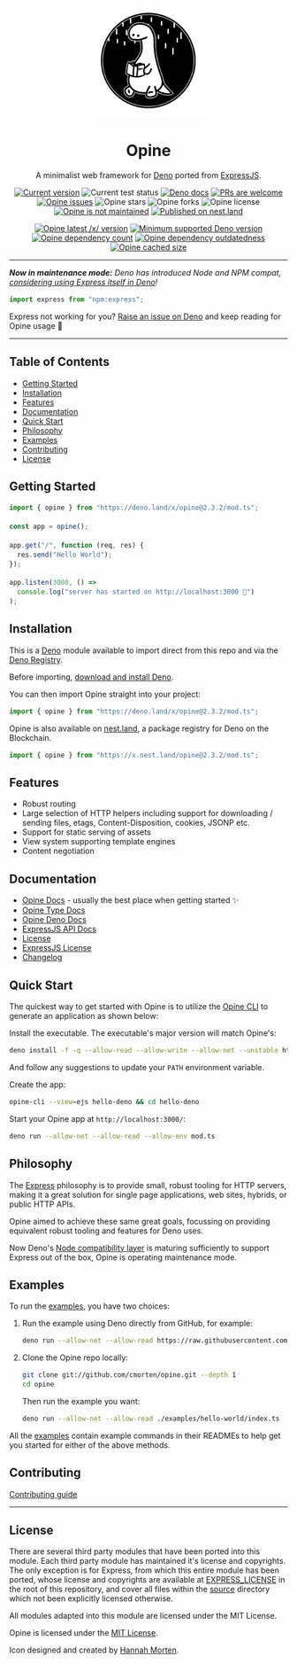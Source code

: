 <p align="center">
  <a href="https://www.linkedin.com/in/hannah-morten-b1218017a/"><img height="200" style="height:200px;" src="https://github.com/cmorten/opine/raw/main/.github/icon.png" alt="Deno reading an opinionated book"></a>
  <h1 align="center">Opine</h1>
</p>
<p align="center">
A minimalist web framework for <a href="https://deno.land/">Deno</a> ported from <a href="https://github.com/expressjs/express">ExpressJS</a>.</p>
<p align="center">
   <a href="https://github.com/cmorten/opine/tags/"><img src="https://img.shields.io/github/tag/cmorten/opine" alt="Current version" /></a>
   <img src="https://github.com/cmorten/opine/workflows/Test/badge.svg" alt="Current test status" />
   <a href="https://doc.deno.land/https/deno.land/x/opine/mod.ts"><img src="https://doc.deno.land/badge.svg" alt="Deno docs" /></a>
   <a href="http://makeapullrequest.com"><img src="https://img.shields.io/badge/PRs-welcome-brightgreen.svg" alt="PRs are welcome" /></a>
   <a href="https://github.com/cmorten/opine/issues/"><img src="https://img.shields.io/github/issues/cmorten/opine" alt="Opine issues" /></a>
   <img src="https://img.shields.io/github/stars/cmorten/opine" alt="Opine stars" />
   <img src="https://img.shields.io/github/forks/cmorten/opine" alt="Opine forks" />
   <img src="https://img.shields.io/github/license/cmorten/opine" alt="Opine license" />
   <a href="https://GitHub.com/cmorten/opine/graphs/commit-activity"><img src="https://img.shields.io/badge/Maintained%3F-no-green.svg" alt="Opine is not maintained" /></a>
   <a href="https://nest.land/package/opine"><img src="https://nest.land/badge.svg" alt="Published on nest.land" /></a>
</p>
<p align="center">
   <a href="https://deno.land/x/opine"><img src="https://img.shields.io/endpoint?url=https%3A%2F%2Fdeno-visualizer.danopia.net%2Fshields%2Flatest-version%2Fx%2Fopine%2Fmod.ts" alt="Opine latest /x/ version" /></a>
   <a href="https://github.com/denoland/deno/blob/main/Releases.md"><img src="https://img.shields.io/badge/deno-1.25.0-brightgreen?logo=deno" alt="Minimum supported Deno version" /></a>
   <a href="https://deno-visualizer.danopia.net/dependencies-of/https/deno.land/x/opine/mod.ts"><img src="https://img.shields.io/endpoint?url=https%3A%2F%2Fdeno-visualizer.danopia.net%2Fshields%2Fdep-count%2Fx%2Fopine%2Fmod.ts" alt="Opine dependency count" /></a>
   <a href="https://deno-visualizer.danopia.net/dependencies-of/https/deno.land/x/opine/mod.ts"><img src="https://img.shields.io/endpoint?url=https%3A%2F%2Fdeno-visualizer.danopia.net%2Fshields%2Fupdates%2Fx%2Fopine%2Fmod.ts" alt="Opine dependency outdatedness" /></a>
   <a href="https://deno-visualizer.danopia.net/dependencies-of/https/deno.land/x/opine/mod.ts"><img src="https://img.shields.io/endpoint?url=https%3A%2F%2Fdeno-visualizer.danopia.net%2Fshields%2Fcache-size%2Fx%2Fopine%2Fmod.ts" alt="Opine cached size" /></a>
</p>

---

_**Now in maintenance mode:** Deno has introduced Node and NPM compat, [considering using Express itself in
Deno](https://deno.com/blog/v1.25#experimental-npm-support)!_

```ts
import express from "npm:express";
```

Express not working for you? [Raise an issue on Deno](https://github.com/denoland/deno/issues) and keep reading for Opine usage :tada:

---

## Table of Contents

- [Getting Started](#getting-started)
- [Installation](#installation)
- [Features](#features)
- [Documentation](#documentation)
- [Quick Start](#quick-start)
- [Philosophy](#philosophy)
- [Examples](#examples)
- [Contributing](#contributing)
- [License](#license)

## Getting Started

```ts
import { opine } from "https://deno.land/x/opine@2.3.2/mod.ts";

const app = opine();

app.get("/", function (req, res) {
  res.send("Hello World");
});

app.listen(3000, () =>
  console.log("server has started on http://localhost:3000 🚀")
);
```

## Installation

This is a [Deno](https://deno.land/) module available to import direct from this
repo and via the [Deno Registry](https://deno.land/x).

Before importing, [download and install Deno](https://deno.land/#installation).

You can then import Opine straight into your project:

```ts
import { opine } from "https://deno.land/x/opine@2.3.2/mod.ts";
```

Opine is also available on [nest.land](https://nest.land/package/opine), a
package registry for Deno on the Blockchain.

```ts
import { opine } from "https://x.nest.land/opine@2.3.2/mod.ts";
```

## Features

- Robust routing
- Large selection of HTTP helpers including support for downloading / sending
  files, etags, Content-Disposition, cookies, JSONP etc.
- Support for static serving of assets
- View system supporting template engines
- Content negotiation

## Documentation

- [Opine Docs](https://github.com/cmorten/opine/blob/main/.github/API/api.md) -
  usually the best place when getting started ✨
- [Opine Type Docs](https://cmorten.github.io/opine/)
- [Opine Deno Docs](https://doc.deno.land/https/deno.land/x/opine/mod.ts)
- [ExpressJS API Docs](https://expressjs.com/en/4x/api.html)
- [License](https://github.com/cmorten/opine/blob/main/LICENSE.md)
- [ExpressJS License](https://github.com/cmorten/opine/blob/main/EXPRESS_LICENSE.md)
- [Changelog](https://github.com/cmorten/opine/blob/main/.github/CHANGELOG.md)

## Quick Start

The quickest way to get started with Opine is to utilize the
[Opine CLI](https://github.com/cmorten/opine-cli) to generate an application as
shown below:

Install the executable. The executable's major version will match Opine's:

```bash
deno install -f -q --allow-read --allow-write --allow-net --unstable https://deno.land/x/opinecli@2.0.0/opine-cli.ts
```

And follow any suggestions to update your `PATH` environment variable.

Create the app:

```bash
opine-cli --view=ejs hello-deno && cd hello-deno
```

Start your Opine app at `http://localhost:3000/`:

```bash
deno run --allow-net --allow-read --allow-env mod.ts
```

## Philosophy

The [Express](https://github.com/expressjs/express) philosophy is to provide
small, robust tooling for HTTP servers, making it a great solution for single
page applications, web sites, hybrids, or public HTTP APIs.

Opine aimed to achieve these same great goals, focussing on providing equivalent
robust tooling and features for Deno uses.

Now Deno's [Node compatibility layer](https://deno.land/std/node/README.md) is
maturing sufficiently to support Express out of the box, Opine is operating
maintenance mode.

## Examples

To run the [examples](./examples), you have two choices:

1. Run the example using Deno directly from GitHub, for example:

   ```bash
   deno run --allow-net --allow-read https://raw.githubusercontent.com/cmorten/opine/main/examples/hello-world/index.ts
   ```

1. Clone the Opine repo locally:

   ```bash
   git clone git://github.com/cmorten/opine.git --depth 1
   cd opine
   ```

   Then run the example you want:

   ```bash
   deno run --allow-net --allow-read ./examples/hello-world/index.ts
   ```

All the [examples](./examples) contain example commands in their READMEs to help
get you started for either of the above methods.

## Contributing

[Contributing guide](https://github.com/cmorten/opine/blob/main/.github/CONTRIBUTING.md)

---

## License

There are several third party modules that have been ported into this module.
Each third party module has maintained it's license and copyrights. The only
exception is for Express, from which this entire module has been ported, whose
license and copyrights are available at [EXPRESS_LICENSE](./EXPRESS_LICENSE.md)
in the root of this repository, and cover all files within the [source](./src)
directory which not been explicitly licensed otherwise.

All modules adapted into this module are licensed under the MIT License.

Opine is licensed under the [MIT License](./LICENSE.md).

Icon designed and created by
[Hannah Morten](https://www.linkedin.com/in/hannah-morten-b1218017a/).
